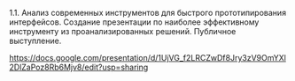	
1.1. Анализ современных инструментов для быстрого прототипирования интерфейсов. Создание презентации по наиболее эффективному инструменту из проанализированных решений. Публичное выступление. 

https://docs.google.com/presentation/d/1UjVG_f2LRCZwDf8Jry3zV9OmYXl2DlZaPoz8Rb6Mjv8/edit?usp=sharing
